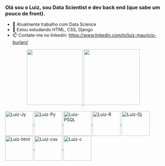 ### Olá sou o Luiz, sou Data Scientist e dev back end (que sabe um pouco de front).



- 🔭 Atualmente trabalho com Data Science
- 🌱 Estou estudando HTML, CSS, Django
- 📫 Contate-me no linkedin: https://www.linkedin.com/in/luiz-mauricio-burlani/

<div align="center">
  <a href="https://github.com/lmburlani">
   <img height="180em" src="https://github-readme-stats.vercel.app/api?username=lmburlani&show_icons=true&theme=dark&include_all_commits=true&count_private=true"/>
  <img height="180em" src="https://github-readme-stats.vercel.app/api/top-langs/?username=lmburlani&layout=compact&langs_count=7&theme=dark"/>
</div>
<div style="display: inline_block"><br>
  <img align="center" alt="Luiz-Jy" height="80" width="90" src="https://cdn.jsdelivr.net/gh/devicons/devicon/icons/jupyter/jupyter-original-wordmark.svg">
  <img align="center" alt="Luiz-Py" height="80" width="90"  <img align="center" alt="Luiz-Dj" height="80" width="90" src="https://cdn.jsdelivr.net/gh/devicons/devicon/icons/python/python-original.svg">
  <img align="center" alt="Luiz-PSQL" height="80" width="90" src="https://cdn.jsdelivr.net/gh/devicons/devicon/icons/postgresql/postgresql-original.svg">
  <img align="center" alt="Luiz-R" height="80" width="90" src="https://cdn.jsdelivr.net/gh/devicons/devicon/icons/r/r-original.svg">
  <img align="center" alt="Luiz-Dj" height="80" width="90" src="https://cdn.jsdelivr.net/gh/devicons/devicon/icons/django/django-original.svg">
  <img align="center" alt="Luiz-html" height="80" width="90" src="https://cdn.jsdelivr.net/gh/devicons/devicon/icons/html5/html5-original.svg">
  <img align="center" alt="Luiz-css" height="80" width="90" <img align="center" alt="Luiz-html" height="80" width="90" src="https://cdn.jsdelivr.net/gh/devicons/devicon/icons/css3/css3-original.svg">
  <img align="center" alt="Luiz-c" height="80" width="90" <img align="center" alt="Luiz-html" height="80" width="90" src="https://cdn.jsdelivr.net/gh/devicons/devicon/icons/csharp/csharp-original.svg">
</div>
